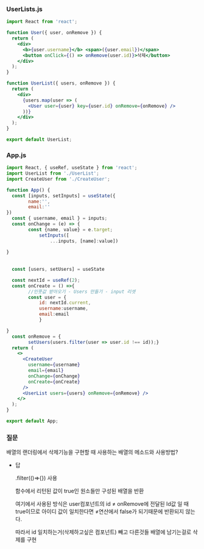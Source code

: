 ### UserLists.js

```jsx
import React from 'react';

function User({ user, onRemove }) {
  return (
    <div>
      <b>{user.username}</b> <span>({user.email})</span>
      <button onClick={() => onRemove(user.id)}>삭제</button>
    </div>
  );
}

function UserList({ users, onRemove }) {
  return (
    <div>
      {users.map(user => (
        <User user={user} key={user.id} onRemove={onRemove} />
      ))}
    </div>
  );
}

export default UserList;
```

### App.js

```jsx
import React, { useRef, useState } from 'react';
import UserList from './UserList';
import CreateUser from './CreateUser';

function App() {
  const [inputs, setInputs] = useState({
		name:'',
		email:''
})
  const { username, email } = inputs;
  const onChange = (e) => {
		const {name, value} = e.target;
			setInputs([
				...inputs, [name]:value])
	
}
		
		
  const [users, setUsers] = useState

  const nextId = useRef(2);
  const onCreate = () =>{
		//인풋값 받아오기 - Users 만들기 - input 리셋
		const user = {
			id: nextId.current,
			username:username,
			email:email
			}

}
  const onRemove = {
		setUsers(users.filter(user => user.id !== id));}
  return ( 
    <>
      <CreateUser
        username={username}
        email={email}
        onChange={onChange}
        onCreate={onCreate}
      />
      <UserList users={users} onRemove={onRemove} />
    </>
  );
}

export default App;
```

### 질문

배열의 랜더링에서 삭제기능을 구현할 때 사용하는 배열의 메소드와 사용방법?

- 답

    .filter(()⇒{}) 사용

    함수에서 리턴된 값이 true인 원소들만 구성된 배열을 반환

    여기에서 사용된 방식은 user컴포넌트의 id ≠ onRemove에 전달된 Id값 일 때 true이므로 아이디 값이 일치한다면 ≠연산에서 false가 되기때문에 반환되지 않는다.

    따라서 id 일치하는거(삭제하고싶은 컴포넌트) 빼고 다른것들 배열에 남기는걸로 삭제를 구현
